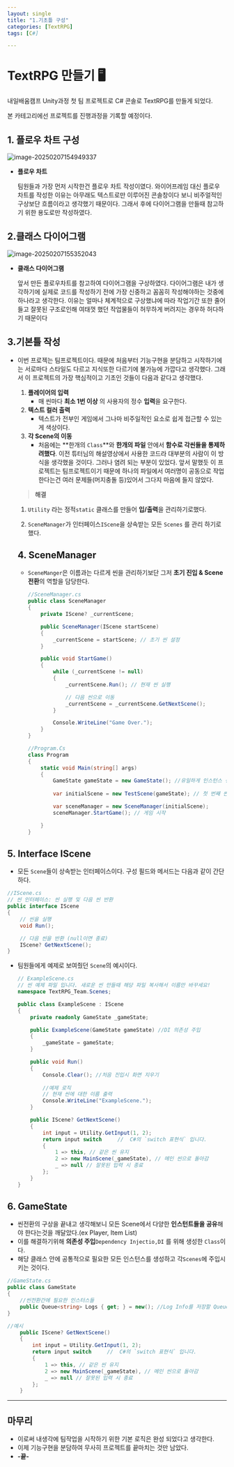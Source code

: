 ```yaml
---
layout: single
title: "1.기초틀 구성"
categories: [TextRPG]
tags: [C#]

---
```




# TextRPG 만들기 🖥️ 



내일배움캠프 Unity과정 첫 팀 프로젝트로 C# 콘솔로 TextRPG를 만들게 되었다.

본 카테고리에선 프로젝트를 진행과정을 기록할 예정이다.

## 1. 플로우 차트 구성 

![image-20250207154949337](../Images/2026-02-07-TIL//image-20250207154949337.png)

- **플로우 차트**

  팀원들과 가장 먼저 시작한건 플로우 차트 작성이였다. 와이어프레임 대신 플로우 차트를 작성한 이유는 아무래도 텍스트로만 이루어진 콘솔창이다 보니 비주얼적인 구상보단 흐름이라고 생각했기 때문이다. 그래서 후에 다이어그램을 만들때 참고하기 위한 용도로만 작성하였다.

## 2.클래스 다이어그램

![image-20250207155352043](../Images/2026-02-07-TIL//image-20250207155352043.png)

- **클래스 다이어그램**

  앞서 만든 플로우차트를 참고하여 다이어그램을 구상하였다. 다이어그램은 내가 생각하기에 실제로 코드를 작성하기 전에 가장 신중하고 꼼꼼히 작성해야하는 것중에 하나라고 생각한다. 이유는 얼마나 체계적으로 구상했냐에 따라 작업기간 또한 줄어들고 잘못된 구조로인해 여태껏 했던 작업물들이 허무하게 버려지는 경우하 허다하기 때문이다

## 3.기본틀 작성

- 이번 프로젝는 팀프로젝트이다. 때문에 처음부터 기능구현을 분담하고 시작하기에는 서로마다 스타일도 다르고 지식또한 다르기에 불가능에 가깝다고 생각했다. 그래서 이 프로젝트의 가장 핵심적이고 기초인 것들이 다음과 같다고 생각했다.

  1. **플레이어의 입력**
     - 매 씬마다 **최소 1번 이상** 의 사용자의 정수 **입력**을 요구한다.
  2. **텍스트 컬러 출력**
     - 텍스트가 전부인 게임에서 그나마 비주일적인 요소로 쉽게 접근할 수 있는게 색상이다.
  3. **각 Scene의 이동** 
     - 처음에는 **한개의 `Class`**와 **한개의 파일** 안에서 **함수로 각씬들을 통제하려했다**. 이전 튜터님의 해설영상에서 사용한 코드라 대부분의 사람이 이 방식을 생각했을 것이다. 그러나 염려 되는 부분이 있었다. 앞서 말했듯 이 프로젝트는 팀프로젝트이기 때문에 하나의 파일에서 여러명이 공동으로 작업한다는건 여러 문제들(머지충돌 등)있어서 그다지 마음에 들지 않았다.

  > **해결**

  1. `Utility` 라는 정적`static` 클래스를 만들어 **입/출력**을 관리하기로했다.

  2. `SceneManager`가 인터페이스`IScene`을 상속받는 모든 `Scenes` 를 관리 하기로 했다.

  

  ## 4. SceneManager

  - `SceneManger`은 이름과는 다르게 씬을 관리하기보단 그저  **초기 진입 & Scene 전환**의 역할을 담당한다. 

    ```csharp
    //SceneManager.cs
    public class SceneManager
    {
        private IScene? _currentScene;
    
        public SceneManager(IScene startScene)
        {
            _currentScene = startScene; // 초기 씬 설정
        }
    
        public void StartGame()
        {
            while (_currentScene != null)
            {
                _currentScene.Run(); // 현재 씬 실행
    
                // 다음 씬으로 이동
                _currentScene = _currentScene.GetNextScene();
            }
    
            Console.WriteLine("Game Over.");
        }
    }
    
    //Program.Cs
    class Program
    {
        static void Main(string[] args)
        {
            GameState gameState = new GameState(); //유일하게 인스턴스 생성
            
            var initialScene = new TestScene(gameState); // 첫 번째 씬 설정
    
            var sceneManager = new SceneManager(initialScene);
            sceneManager.StartGame(); // 게임 시작
    
        }
    }
    ```



## 5. **Interface IScene**

-  모든 `Scene`들이 상속받는 인터페이스이다. 구성 필드와 메서드는 다음과 같이 간단하다.

```csharp
//IScene.cs
// 씬 인터페이스: 씬 실행 및 다음 씬 반환
public interface IScene
{
    // 씬을 실행
    void Run();

    // 다음 씬을 반환 (null이면 종료)
    IScene? GetNextScene();
}
```



- 팀원들에게 예제로 보여줬던 `Scene`의 예시이다.

  ```csharp
  // ExampleScene.cs 
  // 씬 예제 파일 입니다. 새로운 씬 만들때 해당 파일 복사해서 이름만 바꾸세요!
  namespace TextRPG_Team.Scenes;
  
  public class ExampleScene : IScene
  {
      private readonly GameState _gameState;
  
      public ExampleScene(GameState gameState) //DI 의존성 주입
      {
          _gameState = gameState;
      }
  
      public void Run()
      {
          Console.Clear(); //처음 진입시 화면 지우기
          
          //예제 로직
          // 현재 씬에 대한 이름 출력
          Console.WriteLine("ExampleScene.");      
      }
  
      public IScene? GetNextScene()
      {
          int input = Utility.GetInput(1, 2);
          return input switch     //  C#의 `switch 표현식` 입니다.
          {
              1 => this, // 같은 씬 유지
              2 => new MainScene(_gameState), // 메인 씬으로 돌아감
              _ => null // 잘못된 입력 시 종료
          };
      }
  }
  ```

## 6. GameState

- 씬전환의 구상을 끝내고 생각해보니 모든 Scene에서 다양한 **인스턴트들을 공유**해야 한다는것을 깨달았다.(ex Player, Item List)
- 이를 해결하기위해 **의존성 주입**`Dependency Injectio,DI` 를 위해 생성한 `Class`이다. 
- 해당 클래스 안에 공통적으로 필요한 모든 인스턴스를 생성하고 각`Scenes`에 주입시키는 것이다.

```csharp
//GameState.cs
public class GameState
{
    //씬전환간에 필요한 인스터스들
    public Queue<string> Logs { get; } = new(); //Log Info를 저장할 Queue입니다.
}

//예시
    public IScene? GetNextScene()
    {
        int input = Utility.GetInput(1, 2);
        return input switch     //  C#의 `switch 표현식` 입니다.
        {
            1 => this, // 같은 씬 유지
            2 => new MainScene(_gameState), // 메인 씬으로 돌아감
            _ => null // 잘못된 입력 시 종료
        };
    }
```

---

## 마무리 

- 이로써 내생각에 팀작업을 시작하기 위한 기본 로직은 완성 되었다고 생각한다.
- 이제 기능구현을 분담하여 무사히 프로젝트를 끝마치는 것만 남았다. 
- **-끝-**